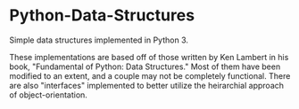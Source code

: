 # Python-Data-Structures
Simple data structures implemented in Python 3. 

These implementations are based off of those written by Ken Lambert in his book, "Fundamental of Python: Data Structures."
Most of them have been modified to an extent, and a couple may not be completely functional. There are also 
"interfaces" implemented to better utilize the heirarchial approach of object-orientation. 
